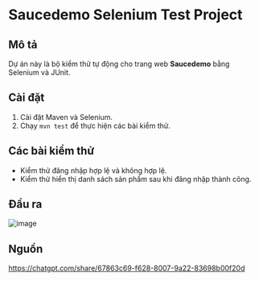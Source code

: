 # Saucedemo Selenium Test Project

## Mô tả
Dự án này là bộ kiểm thử tự động cho trang web **Saucedemo** bằng Selenium và JUnit.

## Cài đặt
1. Cài đặt Maven và Selenium.
3. Chạy `mvn test` để thực hiện các bài kiểm thử.

## Các bài kiểm thử
- Kiểm thử đăng nhập hợp lệ và không hợp lệ.
- Kiểm thử hiển thị danh sách sản phẩm sau khi đăng nhập thành công.
## Đầu ra
![image](https://github.com/user-attachments/assets/93c7ada5-bc04-4d95-932b-a0612b3f9a9c)

## Nguồn
https://chatgpt.com/share/67863c69-f628-8007-9a22-83698b00f20d
